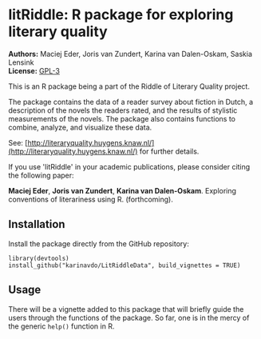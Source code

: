 # litRiddle: R package for exploring literary quality

**Authors:** Maciej Eder, Joris van Zundert, Karina van Dalen-Oskam, Saskia Lensink<br/>
**License:** [GPL-3](https://opensource.org/licenses/GPL-3.0)


This is an R package being a part of the Riddle of Literary Quality project.

The package contains the data of a reader survey about fiction in Dutch, a description of the novels the readers rated, and the results of stylistic measurements of the novels. The package also contains functions to combine, analyze, and visualize these data.

See: [http://literaryquality.huygens.knaw.nl/](http://literaryquality.huygens.knaw.nl/) for further details.

If you use 'litRiddle' in your academic publications, please consider citing the following paper: 

**Maciej Eder**, **Joris van Zundert**, **Karina van Dalen-Oskam**. Exploring conventions of literariness using R. (forthcoming).


## Installation

Install the package directly from the GitHub repository:

```
library(devtools)
install_github("karinavdo/LitRiddleData", build_vignettes = TRUE)
```

## Usage

There will be a vignette added to this package that will briefly guide the users through the functions of the package. So far, one is in the mercy of the generic `help()` function in R. 

